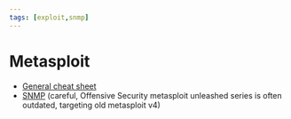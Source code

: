 ```yaml
---
tags: [exploit,snmp]
---
```

# Metasploit

- [General cheat sheet](https://www.sans.org/security-resources/sec560/misc_tools_sheet_v1.pdf)
- [SNMP](https://www.offensive-security.com/metasploit-unleashed/snmp-scan/) (careful, Offensive Security metasploit unleashed series is often outdated, targeting old metasploit v4)
